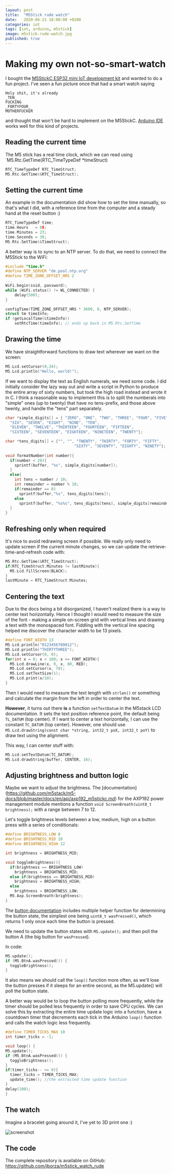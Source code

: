```yaml
---
layout: post
title:  "M5Stick rude watch"
date:   2020-06-21 18:00:00 +0200
categories: iot
tags: [iot, arduino, m5stick]
image: m5stick-rude-watch.jpg
published: true
---
```


# Making my own not-so-smart-watch

I bought the [M5StickC ESP32 mini IoT development kit](https://m5stack.com/products/stick-c) and wanted to do a fun project. I've seen a fun picture once that had a smart watch saying

    Holy shit, it's already 
    _TEN_ 
    FUCKING 
    _FORTYFOUR_ 
    MOTHERFUCKER

and thought that won't be hard to implement on the M5StickC. [Arduino IDE](https://www.arduino.cc/en/main/software) works well for this kind of projects.

## Reading the current time

The M5 stick has a real time clock, which we can read using `M5.Rtc.GetTime(RTC_TimeTypeDef *timeStruct)

```c
RTC_TimeTypeDef RTC_TimeStruct;
M5.Rtc.GetTime(&RTC_TimeStruct);
```

## Setting the current time

An example in the documentation did show how to set the time manually, so that's what I did, with a reference time from the computer and a steady hand at the reset button :) 

``` c
RTC_TimeTypeDef time;
time.Hours   = 08;
time.Minutes = 23;
time.Seconds = 30;
M5.Rtc.SetTime(&TimeStruct);
```

A better way is to sync to an NTP server. To do that, we need to connect the M5Stick to the WiFi:

``` c
#include "time.h"
#define NTP_SERVER "de.pool.ntp.org"
#define TIME_ZONE_OFFSET_HRS 2 
...
WiFi.begin(ssid, password);
while (WiFi.status() != WL_CONNECTED) {
    delay(500);
}

configTime(TIME_ZONE_OFFSET_HRS * 3600, 0, NTP_SERVER);
struct tm timeInfo;
if (getLocalTime(&timeInfo)) 
    setRtcTime(timeInfo); // ends up back in M5.Rtc.SetTime
```

## Drawing the time

We have straightforward functions to draw text wherever we want on the screen:

```c
M5.Lcd.setCursor(0,34);
M5.Lcd.println("Hello, world!");
```

If we want to display the text as English numerals, we need some code. I did initially consider the lazy way out and write a script in Python to produce the entire array of sixty numbers, but took the high road instead and wrote it in C. I think a reasonable way to implement this is to split the numberals into "simple" ones (up to twenty) that have no tens-prefix, and those above twenty, and handle the "tens" part separately.

```c
char *simple_digits[] = { "ZERO", "ONE", "TWO", "THREE", "FOUR", "FIVE",
  "SIX", "SEVEN", "EIGHT", "NINE", "TEN", 
  "ELEVEN", "TWELVE", "THIRTEEN", "FOURTEEN", "FIFTEEN", 
  "SIXTEEN", "SEVENTEEN", "EIGHTEEN", "NINETEEN", "TWENTY"};

char *tens_digits[] = {"", "", "TWENTY", "THIRTY", "FORTY", "FIFTY",
                              "SIXTY", "SEVENTY", "EIGHTY", "NINETY"};
                              
void formatNumber(int number){
  if(number < 20){
    sprintf(buffer, "%s", simple_digits[number]);
  }
  else{
    int tens = number / 10;
    int remainder = number % 10;
    if(remainder == 0)
      sprintf(buffer,"%s", tens_digits[tens]);
    else
      sprintf(buffer, "%s%s", tens_digits[tens], simple_digits[remainder]);
  }
}
```

## Refreshing only when required

It's nice to avoid redrawing screen if possible. We really only need to update screen if the current minute changes, so we can update the retrieve-time-and-refresh code with:

```c
M5.Rtc.GetTime(&RTC_TimeStruct);
if(RTC_TimeStruct.Minutes != lastMinute){
  M5.Lcd.fillScreen(BLACK);  
}
lastMinute = RTC_TimeStruct.Minutes;
```

## Centering the text

Due to the docs being a bit disorganized, I haven't realized there is a way to center text horizontally. Hence I thought I would need to measure the size of the font - making a simple on-screen grid with vertical lines and drawing a text with the monospaced font. Fiddling with the vertical line spacing helped me discover the character width to be 13 pixels.

```c
#define FONT_WIDTH 13
M5.Lcd.println("0123456789012");
M5.Lcd.println("THIRTYTHREE");
M5.Lcd.setCursor(0, 0);
for(int x = 0; x < 160; x += FONT_WIDTH){
  M5.Lcd.drawLine(x, 0, x, 80, RED);
  M5.Lcd.setCursor(x, 70);
  M5.Lcd.setTextSize(1);
  M5.Lcd.print(x/10);
}
```

Then I would need to measure the text length with `strlen()` or something and calculate the margin from the left in order to center the text.

**However**, it turns out there **is** a function `setTextDatum` in the M5stack LCD documentation. It sets the text position reference point, the default being `TL_DATUM` (top center). If I want to center a text horizontally, I can use the constant `TC_DATUM` (top center). However, one should use `M5.Lcd.drawString(const char *string, int32_t poX, int32_t poY)` to draw text using the alignment.

This way, I can center stuff with:

```c
M5.Lcd.setTextDatum(TC_DATUM);
M5.Lcd.drawString(buffer, CENTER, 16);
```
## Adjusting brightness and button logic

Maybe we want to adjust the brightness. The [documentation] (https://github.com/m5stack/m5-docs/blob/master/docs/en/api/axp192_m5stickc.md) for the AXP192 power management module mentions a function `void ScreenBreath(uint8_t brightness);` with a range between 7 to 12.

Let's toggle brightness levels between a low, medium, high on a button press with a series of conditionals: 

```c
#define BRIGHTNESS_LOW 8
#define BRIGHTNESS_MID 10
#define BRIGHTNESS_HIGH 12

int brightness = BRIGHTNESS_MID;

void toggleBrightness(){
  if(brightness == BRIGHTNESS_LOW)
    brightness = BRIGHTNESS_MID;
  else if(brightness == BRIGHTNESS_MID)
    brightness = BRIGHTNESS_HIGH;
  else
    brightness = BRIGHTNESS_LOW;
  M5.Axp.ScreenBreath(brightness);
}
```

The [button documentation](https://github.com/m5stack/m5-docs/blob/master/docs/en/api/button.md) includes multiple helper function for determining the button state, the simplest one being `uint8_t wasPressed()`, which returns 1 only once each time the button is pressed.

We need to update the button states with `M5.update();` and then poll the button A (the big button for `wasPressed`). 

In code:

```c
M5.update();
if (M5.BtnA.wasPressed()) {
  toggleBrightness();
}
```

It also means we should call the `loop()` function more often, as we'll lose the button presses if it sleeps for an entire second, as the M5.update() will poll the button state.


A better way would be to loop the button polling more frequently, while the timer should be polled less frequently in order to save CPU cycles. We can solve this by extracting the entire time update logic into a function, have a countdown timer that decrements each tick in the Arduino `loop()` function and calls the watch logic less frequently.

```c
#define TIMER_TICKS_MAX 10
int timer_ticks = -1;

void loop() {
M5.update();
if (M5.BtnA.wasPressed()) {
  toggleBrightness();
}
if(timer_ticks-- <= 0){
  timer_ticks = TIMER_TICKS_MAX;
  update_time(); //the extracted time update function
}
delay(100);
}
```

## The watch

Imagine a bracelet going around it, I've yet to 3D print one :)

![screenshot](m5stick-rude-watch.jpg)

## The code
The complete repository is available on GitHub: https://github.com/jborza/m5stick_watch_rude
